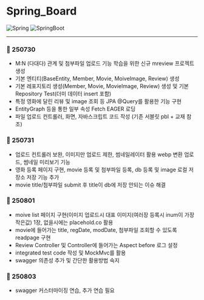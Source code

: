 # Spring_Board
![Spring](https://img.shields.io/badge/spring-6DB33F?style=for-the-badge&logo=spring&logoColor=white)
![SpringBoot](https://img.shields.io/badge/Spring%20Boot-6DB33F?style=for-the-badge&logo=springboot&logoColor=white)

---
### 📅 250730
- M:N (다대다) 관계 및 첨부파일 업로드 기능 학습을 위한 신규 mreview 프로젝트 생성
- 기본 엔티티(BaseEntity, Member, Movie, MoiveImage, Review) 생성
- 기본 레포지토리 생성(Member, Movie, MovieImage, Review) 생성 및 기본 Repository Test(더미 데이터 insert 포함)
- 특정 영화에 달린 리뷰 및 image 조회 등 JPA @Query를 활용한 기능 구현 
- EntityGraph 등을 통한 일부 속성 Fetch EAGER 로딩 
- 파일 업로드 컨트롤러, 화면, 자바스크립트 코드 작성 (기존 서블릿 pbl + 교재 참조)

### 📅 250731
- 업로드 컨트롤러 보완, 이미지만 업로드 제한, 썸네일레이터 활용 webp 변환 업로드, 썸네일 미리보기 기능
- 영화 등록 페이지 구현, movie 등록 및 첨부파일 등록, db 등록 및 image 로컬 저장소 저장 기능 추가
- movie title/첨부파일 submit 후 title이 db에 저장 안되는 이슈 해결

### 📅 250801
- moive list 페이지 구현(이미지 업로드시 대표 이미지(여러장 등록시 inum이 가장 작은값) 1장, 없을시에는 placehold.co 활용
- movie에 들어가는 title, regDate, modDate, 첨부파일 조회할 수 있도록 readpage 구현
- Review Controller 및 Controller에 들어가는 Aspect before 로그 설정 
- integrated test code 작성 및 MockMvc를 활용
- swagger 의존성 추가 및 간단한 활용방법 숙지

### 📅 250803
- swagger 커스터마이징 연습, 추가 연습 필요
